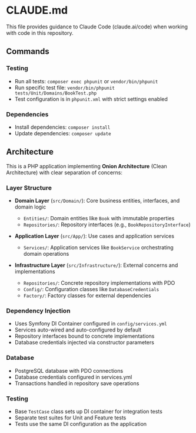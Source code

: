 # CLAUDE.md

This file provides guidance to Claude Code (claude.ai/code) when working with code in this repository.

## Commands

### Testing
- Run all tests: `composer exec phpunit` or `vendor/bin/phpunit`
- Run specific test file: `vendor/bin/phpunit tests/Unit/Domains/BookTest.php`
- Test configuration is in `phpunit.xml` with strict settings enabled

### Dependencies
- Install dependencies: `composer install`
- Update dependencies: `composer update`

## Architecture

This is a PHP application implementing **Onion Architecture** (Clean Architecture) with clear separation of concerns:

### Layer Structure
- **Domain Layer** (`src/Domain/`): Core business entities, interfaces, and domain logic
  - `Entities/`: Domain entities like `Book` with immutable properties
  - `Repositories/`: Repository interfaces (e.g., `BookRepositoryInterface`)
  
- **Application Layer** (`src/App/`): Use cases and application services
  - `Services/`: Application services like `BookService` orchestrating domain operations
  
- **Infrastructure Layer** (`src/Infrastructure/`): External concerns and implementations
  - `Repositories/`: Concrete repository implementations with PDO
  - `Config/`: Configuration classes like `DatabaseCredentials`
  - `Factory/`: Factory classes for external dependencies

### Dependency Injection
- Uses Symfony DI Container configured in `config/services.yml`
- Services auto-wired and auto-configured by default
- Repository interfaces bound to concrete implementations
- Database credentials injected via constructor parameters

### Database
- PostgreSQL database with PDO connections
- Database credentials configured in services.yml
- Transactions handled in repository save operations

### Testing
- Base `TestCase` class sets up DI container for integration tests
- Separate test suites for Unit and Feature tests
- Tests use the same DI configuration as the application